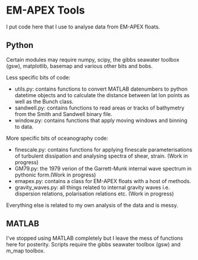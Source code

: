 EM-APEX Tools
=============
I put code here that I use to analyse data from EM-APEX floats.

Python
------
Certain modules may require numpy, scipy, the gibbs seawater toolbox (gsw),
matplotlib, basemap and various other bits and bobs.

Less specific bits of code:

* utils.py: contains functions to convert MATLAB datenumbers to python datetime 
objects and to calculate the distance between lat lon points as well as the
Bunch class.
* sandwell.py: contains functions to read areas or tracks of bathymetry from the 
Smith and Sandwell binary file.
* window.py: contains functions that apply moving windows and binning to data.

More specific bits of oceanography code:

* finescale.py: contains functions for applying finescale parameterisations of 
turbulent dissipation and analysing spectra of shear, strain. (Work in progress)
* GM79.py: the 1979 verion of the Garrett-Munk internal wave spectrum in pythonic 
form.(Work in progress)
* emapex.py: contains a class for EM-APEX floats with a host of methods. 
* gravity_waves.py: all things related to internal gravity waves i.e. dispersion 
relations, polarisation relations etc. (Work in progress)

Everything else is related to my own analysis of the data and is messy.


MATLAB
------

I've stopped using MATLAB completely but I leave the mess of functions here for 
posterity. Scripts require the gibbs seawater toolbox (gsw) and m_map toolbox.
